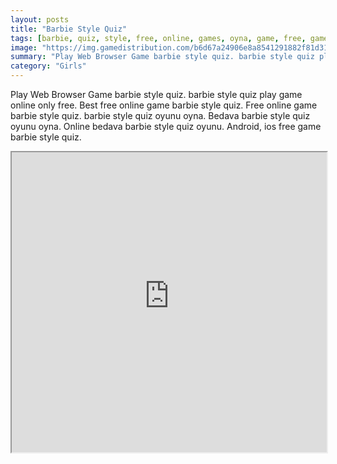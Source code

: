 ```yaml
---
layout: posts
title: "Barbie Style Quiz"
tags: [barbie, quiz, style, free, online, games, oyna, game, free, games, play, play, games]
image: "https://img.gamedistribution.com/b6d67a24906e8a8541291882f81d31ca.jpg"
summary: "Play Web Browser Game barbie style quiz. barbie style quiz play game online only free. Best free online game barbie style quiz. Free online game barbie style quiz. barbie style quiz oyunu oyna. Bedava barbie style quiz oyunu oyna. Online bedava barbie style quiz oyunu. Android, ios free game barbie style quiz."
category: "Girls"
---
```


Play Web Browser Game barbie style quiz. barbie style quiz play game online only free. Best free online game barbie style quiz. Free online game barbie style quiz. barbie style quiz oyunu oyna. Bedava barbie style quiz oyunu oyna. Online bedava barbie style quiz oyunu. Android, ios free game barbie style quiz.

<iframe width="100%" height="480px;" src="https://flash.gamedistribution.com?game=b6d67a24906e8a8541291882f81d31ca"></iframe>